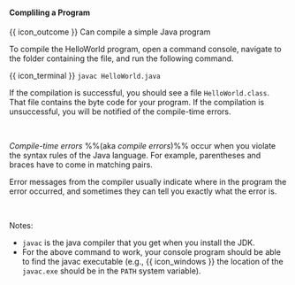 <div id="title">

#### Compliling a Program

</div>

<span id="prereqs"></span>

<span id="outcomes">{{ icon_outcome }} Can compile a simple Java program</span>

<div id="body">

To compile the HelloWorld program, open a command console, navigate to the folder containing the file, and run the following command.

{{ icon_terminal }} `javac HelloWorld.java`

If the compilation is successful, you should see a file `HelloWorld.class`. That file contains the byte code for your program. If the compilation is unsuccessful, you will be notified of the <trigger for="pop:compiling-errors">compile-time errors</trigger>.

<popover id="pop:compiling-errors" title="Compile-time errors" placement="top">
  <div slot="content">

_Compile-time errors_ %%(aka _compile errors_)%% occur when you violate the syntax rules of the Java language. For example, parentheses and braces have to come in matching pairs.

Error messages from the compiler usually indicate where in the program the error occurred, and sometimes they can tell you exactly what the error is.

  </div>
</popover>

Notes:
* `javac` is the java compiler that you get when you install the JDK.
* For the above command to work, your console program should be able to find the javac executable (e.g., {{ icon_windows }} the location of the `javac.exe` should be in the `PATH` system variable).

</div>

<div id="extras">
</div>